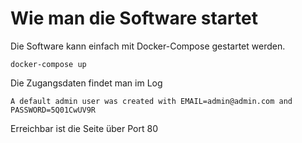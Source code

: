 # Wie man die Software startet
Die Software kann einfach mit Docker-Compose gestartet werden.
```
docker-compose up
```

Die Zugangsdaten findet man im Log
```
A default admin user was created with EMAIL=admin@admin.com and PASSWORD=5Q01CwUV9R
```

Erreichbar ist die Seite über Port 80
